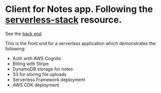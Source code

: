 # Client for Notes app. Following the [serverless-stack](https://serverless-stack.com/) resource.

See the [back end](https://github.com/KinnersleyM/notes-api/)

This is the front end for a serverless application which demonstrates the following:
- Auth with AWS Cognito
- Billing with Stripe
- DynamoDB storage for notes
- S3 for storing file uploads
- Serverless Framework deployment
- AWS CDK deployment
